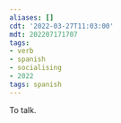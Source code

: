 ```yaml
---
aliases: []
cdt: '2022-03-27T11:03:00'
mdt: 202207171707
tags:
- verb
- spanish
- socialising
- 2022
tags: spanish
---
```


To talk.
